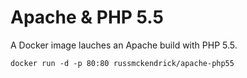 Apache & PHP 5.5
=============

A Docker image lauches an Apache build with PHP 5.5.

```
docker run -d -p 80:80 russmckendrick/apache-php55
```